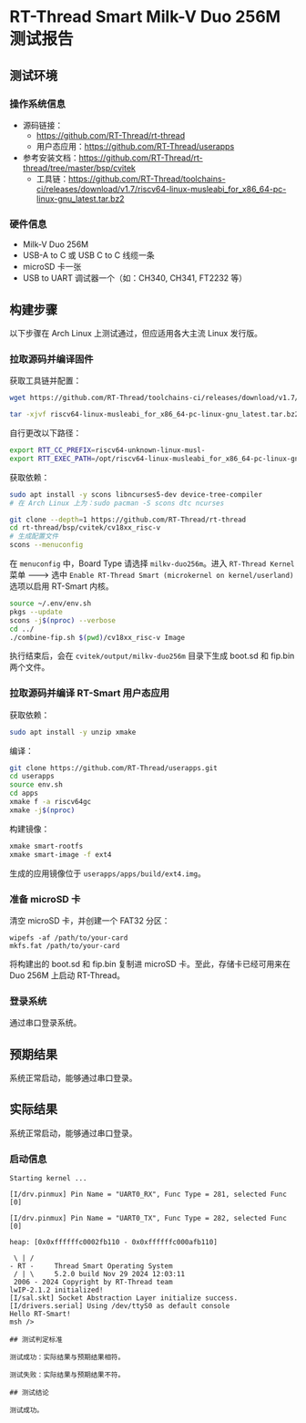 # RT-Thread Smart Milk-V Duo 256M 测试报告

## 测试环境

### 操作系统信息

- 源码链接：
  - https://github.com/RT-Thread/rt-thread
  - 用户态应用：https://github.com/RT-Thread/userapps
- 参考安装文档：https://github.com/RT-Thread/rt-thread/tree/master/bsp/cvitek
   - 工具链：https://github.com/RT-Thread/toolchains-ci/releases/download/v1.7/riscv64-linux-musleabi_for_x86_64-pc-linux-gnu_latest.tar.bz2

### 硬件信息

- Milk-V Duo 256M
- USB-A to C 或 USB C to C 线缆一条
- microSD 卡一张
- USB to UART 调试器一个（如：CH340, CH341, FT2232 等）

## 构建步骤

以下步骤在 Arch Linux 上测试通过，但应适用各大主流 Linux 发行版。

### 拉取源码并编译固件

获取工具链并配置：
```bash
wget https://github.com/RT-Thread/toolchains-ci/releases/download/v1.7/riscv64-linux-musleabi_for_x86_64-pc-linux-gnu_latest.tar.bz2

tar -xjvf riscv64-linux-musleabi_for_x86_64-pc-linux-gnu_latest.tar.bz2
```

自行更改以下路径：
```bash
export RTT_CC_PREFIX=riscv64-unknown-linux-musl-
export RTT_EXEC_PATH=/opt/riscv64-linux-musleabi_for_x86_64-pc-linux-gnu/bin
```

获取依赖：
```bash
sudo apt install -y scons libncurses5-dev device-tree-compiler
# 在 Arch Linux 上为：sudo pacman -S scons dtc ncurses
```

```bash
git clone --depth=1 https://github.com/RT-Thread/rt-thread
cd rt-thread/bsp/cvitek/cv18xx_risc-v
# 生成配置文件
scons --menuconfig
```

在 `menuconfig` 中，Board Type 请选择 `milkv-duo256m`。进入 `RT-Thread Kernel` 菜单 ---> 选中 `Enable RT-Thread Smart (microkernel on kernel/userland)` 选项以启用 RT-Smart 内核。


```bash
source ~/.env/env.sh
pkgs --update
scons -j$(nproc) --verbose
cd ../
./combine-fip.sh $(pwd)/cv18xx_risc-v Image
```

执行结束后，会在 `cvitek/output/milkv-duo256m` 目录下生成 boot.sd 和 fip.bin 两个文件。

### 拉取源码并编译 RT-Smart 用户态应用

获取依赖：
```bash
sudo apt install -y unzip xmake
```

编译：
```bash
git clone https://github.com/RT-Thread/userapps.git
cd userapps
source env.sh
cd apps
xmake f -a riscv64gc
xmake -j$(nproc)
```

构建镜像：
```bash
xmake smart-rootfs
xmake smart-image -f ext4 
```
生成的应用镜像位于 `userapps/apps/build/ext4.img`。

### 准备 microSD 卡

清空 microSD 卡，并创建一个 FAT32 分区：
```shell
wipefs -af /path/to/your-card
mkfs.fat /path/to/your-card
```
将构建出的 boot.sd 和 fip.bin 复制进 microSD 卡。至此，存储卡已经可用来在 Duo 256M 上启动 RT-Thread。

### 登录系统

通过串口登录系统。

## 预期结果

系统正常启动，能够通过串口登录。

## 实际结果

系统正常启动，能够通过串口登录。

### 启动信息

```log
Starting kernel ...

[I/drv.pinmux] Pin Name = "UART0_RX", Func Type = 281, selected Func [0]

[I/drv.pinmux] Pin Name = "UART0_TX", Func Type = 282, selected Func [0]

heap: [0x0xffffffc0002fb110 - 0x0xffffffc000afb110]

 \ | /
- RT -     Thread Smart Operating System
 / | \     5.2.0 build Nov 29 2024 12:03:11
 2006 - 2024 Copyright by RT-Thread team
lwIP-2.1.2 initialized!
[I/sal.skt] Socket Abstraction Layer initialize success.
[I/drivers.serial] Using /dev/ttyS0 as default console
Hello RT-Smart!
msh />

## 测试判定标准

测试成功：实际结果与预期结果相符。

测试失败：实际结果与预期结果不符。

## 测试结论

测试成功。